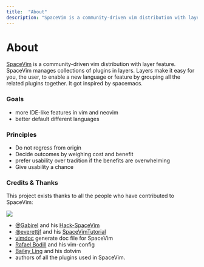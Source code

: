 ```yaml
---
title:  "About"
description: "SpaceVim is a community-driven vim distribution with layer feature, all contributors make SpaceVim what it is."
---
```


# About

[SpaceVim](https://github.com/SpaceVim/SpaceVim) is a community-driven vim distribution with layer feature.
SpaceVim manages collections of plugins in layers. Layers make it easy for you, the user, to enable a new
language or feature by grouping all the related plugins together. It got inspired by spacemacs.

### Goals

- more IDE-like features in vim and neovim
- better default different languages

### Principles

- Do not regress from origin
- Decide outcomes by weighing cost and benefit
- prefer usability over tradition if the benefits are overwhelming
- Give usability a chance

### Credits & Thanks

This project exists thanks to all the people who have contributed to SpaceVim:

<a href="https://github.com/SpaceVim/SpaceVim/graphs/contributors"><img src="https://opencollective.com/spacevim/contributors.svg?width=890&button=false" /></a>

- [@Gabirel](https://github.com/Gabirel) and his [Hack-SpaceVim](https://github.com/Gabirel/Hack-SpaceVim)
- [@everettjf](https://github.com/everettjf) and his [SpaceVimTutorial](https://everettjf.gitbooks.io/spacevimtutorial/content/)
- [vimdoc](https://github.com/google/vimdoc) generate doc file for SpaceVim
- [Rafael Bodill](https://github.com/rafi) and his vim-config
- [Bailey Ling](https://github.com/bling) and his dotvim
- authors of all the plugins used in SpaceVim.
